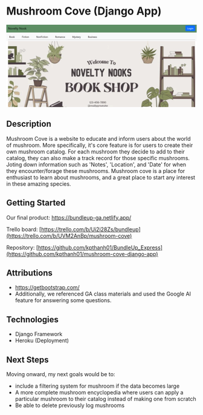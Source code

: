 # Mushroom Cove (Django App)
![MushroomCove](https://github.com/kpthanh01/NoveltyNook/blob/main/assets/screenshot1.png)

## Description
Mushroom Cove is a website to educate and inform users about the world of mushroom. More specifically, it's core feature is for users to create their own mushroom catalog. For each mushroom they decide to add to their catalog, they can also make a track record for those specific mushrooms. Joting down information such as 'Notes', 'Location', and 'Date' for when they encounter/forage these mushrooms. Mushroom cove is a place for enthusiast to learn about mushrooms, and a great place to start any interest in these amazing species.

## Getting Started
Our final product: https://bundleup-ga.netlify.app/

Trello board: [https://trello.com/b/Ui2i28Zs/bundleup](https://trello.com/b/UVM2AnBp/mushroom-cove)

Repository: [https://github.com/kpthanh01/BundleUp_Express](https://github.com/kpthanh01/mushroom-cove-django-app)

## Attributions
- https://getbootstrap.com/
- Additionally, we referenced GA class materials and used the Google AI feature for answering some questions.

## Technologies
- Django Framework
- Heroku (Deployment)

## Next Steps
Moving onward, my next goals would be to:
- include a filtering system for mushroom if the data becomes large
- A more complete mushroom encyclopedia where users can apply a particular mushroom to their catalog instead of making one from scratch
- Be able to delete previously log mushrooms
